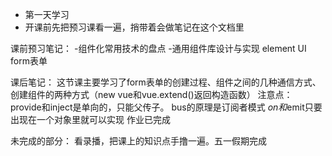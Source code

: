 - 第一天学习
- 开课前先把预习课看一遍，捎带着会做笔记在这个文档里

课前预习笔记：
-组件化常用技术的盘点
-通用组件库设计与实现
element UI form表单

课后笔记：
这节课主要学习了form表单的创建过程、组件之间的几种通信方式、创建组件的两种方式（new vue和vue.extend()返回构造函数）
注意点： provide和inject是单向的，只能父传子。 bus的原理是订阅者模式 $on和$emit只要出现在一个对象里就可以实现
作业已完成

未完成的部分：
看录播，把课上的知识点手撸一遍。五一假期完成